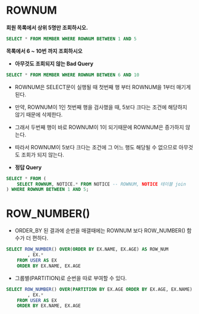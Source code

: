 # ROWNUM
**회원 목록에서 상위 5명만 조회하시오.**
```sql
SELECT * FROM MEMBER WHERE ROWNUM BETWEEN 1 AND 5
```
**목록에서 6 ~ 10번 까지 조회하시오**  
* **아무것도 조회되지 않는 Bad Query**
```sql
SELECT * FROM MEMBER WHERE ROWNUM BETWEEN 6 AND 10
```
* ROWNUM은 SELECT문이 실행될 때 첫번째 행 부터 ROWNUM을 1부터 매기게 된다.
* 만약, ROWNUM이 1인 첫번째 행을 검사했을 때, 5보다 크다는 조건에 해당하지 않기 때문에 삭제한다.
* 그래서 두번째 행이 바로 ROWNUM이 1이 되기때문에 ROWNUM은 증가하지 않는다.
* 따라서 ROWNUM이 5보다 크다는 조건에 그 어느 행도 해당될 수 없으므로 아무것도 조회가 되지 않는다.

* **정답 Query**
```sql
SELECT * FROM (
    SELECT ROWNUM, NOTICE.* FROM NOTICE -- ROWNUM, NOTICE 테이블 join
) WHERE ROWNUM BETWEEN 1 AND 5;

```
# ROW_NUMBER()
* ORDER_BY 된 결과에 순번을 매갤때에는 ROWNUM 보다 ROW_NUMBER() 함수가 더 편하다.
```sql
SELECT ROW_NUMBER() OVER(ORDER BY EX.NAME, EX.AGE) AS ROW_NUM
        , EX.*
    FROM USER AS EX
    ORDER BY EX.NAME, EX.AGE
```

* 그룹별(PARTITION)로 순번을 따로 부여할 수 있다.
```sql
SELECT ROW_NUMBER() OVER(PARTITION BY EX.AGE ORDER BY EX.AGE, EX.NAME) AS ROW_NUM
        , EX.*
    FROM USER AS EX
    ORDER BY EX.NAME, EX.AGE
```
